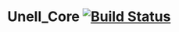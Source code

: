 # Unell_Core [![Build Status](https://travis-ci.org/Winfidonarleyan/Unell_Core.svg?branch=master)](https://travis-ci.org/Winfidonarleyan/Unell_Core)
